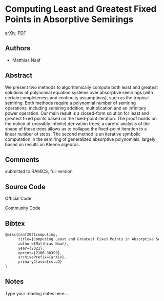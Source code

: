 
# Computing Least and Greatest Fixed Points in Absorptive Semirings

[arXiv](https://arxiv.org/abs/2106.0399), [PDF](https://arxiv.org/pdf/2106.0399.pdf)

## Authors

- Matthias Naaf

## Abstract

We present two methods to algorithmically compute both least and greatest solutions of polynomial equation systems over absorptive semirings (with certain completeness and continuity assumptions), such as the tropical semiring. Both methods require a polynomial number of semiring operations, including semiring addition, multiplication and an infinitary power operation. Our main result is a closed-form solution for least and greatest fixed points based on the fixed-point iteration. The proof builds on the notion of (possibly infinite) derivation trees; a careful analysis of the shape of these trees allows us to collapse the fixed-point iteration to a linear number of steps. The second method is an iterative symbolic computation in the semiring of generalized absorptive polynomials, largely based on results on Kleene algebras.

## Comments

submitted to RAMiCS, full version

## Source Code

Official Code



Community Code



## Bibtex

```tex
@misc{naaf2021computing,
      title={Computing Least and Greatest Fixed Points in Absorptive Semirings}, 
      author={Matthias Naaf},
      year={2021},
      eprint={2106.00399},
      archivePrefix={arXiv},
      primaryClass={cs.LO}
}
```

## Notes

Type your reading notes here...

